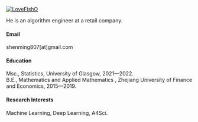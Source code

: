 

[![LoveFishO](https://img.shields.io/badge/senli1073-github-blue?logo=github)]([https://github.com/senli1073](https://github.com/LoveFishoO))

He is an algorithm engineer at a retail company.

#### Email
shenming807[at]gmail.com

#### Education
Msc., Statistics, University of Glasgow, 2021—2022.\
B.E., Mathematics and Applied Mathematics , Zhejiang University of Finance and Economics, 2015—2019.

#### Research Interests
Machine Learning, Deep Learning, A4Sci.

